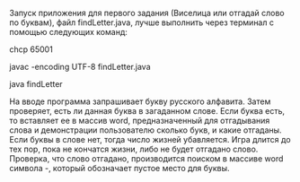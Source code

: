 Запуск приложения для первого задания (Виселица или отгадай слово по буквам), файл findLetter.java, лучше выполнить через терминал с помощью следующих команд:

chcp 65001

javac -encoding UTF-8 findLetter.java

java findLetter

На вводе программа запрашивает  букву русского алфавита. Затем проверяет, есть ли данная буква в загаданном слове. Если буква есть, то вставляет ее в массив word, предназначенный для отгадывания слова и демонстрации пользователю сколько букв, и какие отгаданы. 
Если буквы в слове нет, тогда число жизней убавляется. Игра длится до тех пор, пока не кончатся жизни, либо не будет отгадано слово. Проверка, что слово отгадано, производится поиском в массиве word символа -, который обозначает пустое место для буквы.
